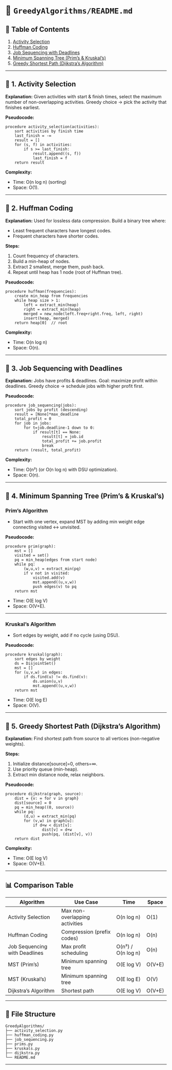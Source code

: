 # 📂 `GreedyAlgorithms/README.md`

## 📑 Table of Contents

1. [Activity Selection](#1-activity-selection)
2. [Huffman Coding](#2-huffman-coding)
3. [Job Sequencing with Deadlines](#3-job-sequencing-with-deadlines)
4. [Minimum Spanning Tree (Prim’s & Kruskal’s)](#4-minimum-spanning-tree-prims--kruskals)
5. [Greedy Shortest Path (Dijkstra’s Algorithm)](#5-greedy-shortest-path-dijkstras-algorithm)

---

## 🔹 1. Activity Selection

**Explanation:**
Given activities with start & finish times, select the maximum number of non-overlapping activities.
Greedy choice → pick the activity that finishes earliest.

**Pseudocode:**

```
procedure activity_selection(activities):
    sort activities by finish time
    last_finish = -∞
    result = []
    for (s, f) in activities:
        if s >= last_finish:
            result.append((s, f))
            last_finish = f
    return result
```

**Complexity:**

* Time: O(n log n) (sorting)
* Space: O(1).

---

## 🔹 2. Huffman Coding

**Explanation:**
Used for lossless data compression. Build a binary tree where:

* Least frequent characters have longest codes.
* Frequent characters have shorter codes.

**Steps:**

1. Count frequency of characters.
2. Build a min-heap of nodes.
3. Extract 2 smallest, merge them, push back.
4. Repeat until heap has 1 node (root of Huffman tree).

**Pseudocode:**

```
procedure huffman(frequencies):
    create min_heap from frequencies
    while heap size > 1:
        left = extract_min(heap)
        right = extract_min(heap)
        merged = new_node(left.freq+right.freq, left, right)
        insert(heap, merged)
    return heap[0]  // root
```

**Complexity:**

* Time: O(n log n)
* Space: O(n).

---

## 🔹 3. Job Sequencing with Deadlines

**Explanation:**
Jobs have profits & deadlines. Goal: maximize profit within deadlines.
Greedy choice → schedule jobs with higher profit first.

**Pseudocode:**

```
procedure job_sequencing(jobs):
    sort jobs by profit (descending)
    result = [None]*max_deadline
    total_profit = 0
    for job in jobs:
        for t=job.deadline-1 down to 0:
            if result[t] == None:
                result[t] = job.id
                total_profit += job.profit
                break
    return (result, total_profit)
```

**Complexity:**

* Time: O(n²) (or O(n log n) with DSU optimization).
* Space: O(n).

---

## 🔹 4. Minimum Spanning Tree (Prim’s & Kruskal’s)

### **Prim’s Algorithm**

* Start with one vertex, expand MST by adding min weight edge connecting visited ↔ unvisited.

**Pseudocode:**

```
procedure prim(graph):
    mst = []
    visited = set()
    pq = min_heap(edges from start node)
    while pq:
        (w,u,v) = extract_min(pq)
        if v not in visited:
            visited.add(v)
            mst.append((u,v,w))
            push edges(v) to pq
    return mst
```

* Time: O(E log V)
* Space: O(V+E).

---

### **Kruskal’s Algorithm**

* Sort edges by weight, add if no cycle (using DSU).

**Pseudocode:**

```
procedure kruskal(graph):
    sort edges by weight
    ds = DisjointSet()
    mst = []
    for (u,v,w) in edges:
        if ds.find(u) != ds.find(v):
            ds.union(u,v)
            mst.append((u,v,w))
    return mst
```

* Time: O(E log E)
* Space: O(V).

---

## 🔹 5. Greedy Shortest Path (Dijkstra’s Algorithm)

**Explanation:**
Find shortest path from source to all vertices (non-negative weights).

**Steps:**

1. Initialize distance\[source]=0, others=∞.
2. Use priority queue (min-heap).
3. Extract min distance node, relax neighbors.

**Pseudocode:**

```
procedure dijkstra(graph, source):
    dist = {v: ∞ for v in graph}
    dist[source] = 0
    pq = min_heap((0, source))
    while pq:
        (d,u) = extract_min(pq)
        for (v,w) in graph[u]:
            if d+w < dist[v]:
                dist[v] = d+w
                push(pq, (dist[v], v))
    return dist
```

**Complexity:**

* Time: O(E log V)
* Space: O(V+E).

---

## 📊 Comparison Table

| Algorithm                     | Use Case                       | Time               | Space  |
| ----------------------------- | ------------------------------ | ------------------ | ------ |
| Activity Selection            | Max non-overlapping activities | O(n log n)         | O(1)   |
| Huffman Coding                | Compression (prefix codes)     | O(n log n)         | O(n)   |
| Job Sequencing with Deadlines | Max profit scheduling          | O(n²) / O(n log n) | O(n)   |
| MST (Prim’s)                  | Minimum spanning tree          | O(E log V)         | O(V+E) |
| MST (Kruskal’s)               | Minimum spanning tree          | O(E log E)         | O(V)   |
| Dijkstra’s Algorithm          | Shortest path                  | O(E log V)         | O(V+E) |

---

## 📂 File Structure

```
GreedyAlgorithms/
├── activity_selection.py
├── huffman_coding.py
├── job_sequencing.py
├── prims.py
├── kruskals.py
├── dijkstra.py
└── README.md
```

---

